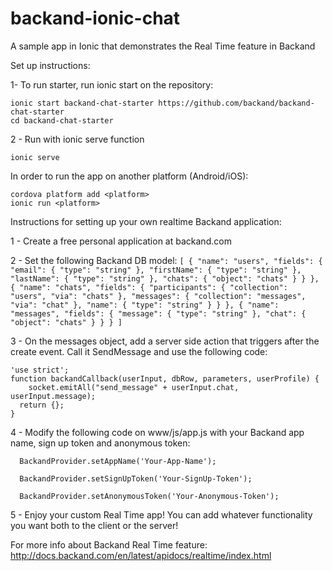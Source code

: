 # backand-ionic-chat
A sample app in Ionic that demonstrates the Real Time feature in Backand

Set up instructions:

1- To run starter, run ionic start on the repository:

    ionic start backand-chat-starter https://github.com/backand/backand-chat-starter
    cd backand-chat-starter

2 - Run with ionic serve function

    ionic serve
	
In order to run the app on another platform (Android/iOS):

	cordova platform add <platform>
	ionic run <platform>

Instructions for setting up your own realtime Backand application:

1 - Create a free personal application at backand.com

2 - Set the following Backand DB model:
    ```[
      {
        "name": "users",
        "fields": {
          "email": {
            "type": "string"
          },
          "firstName": {
            "type": "string"
          },
          "lastName": {
            "type": "string"
          },
          "chats": {
            "object": "chats"
          }
        }
      },
      {
        "name": "chats",
        "fields": {
          "participants": {
            "collection": "users",
            "via": "chats"
          },
          "messages": {
            "collection": "messages",
            "via": "chat"
          },
          "name": {
            "type": "string"
          }
        }
      },
      {
        "name": "messages",
        "fields": {
          "message": {
            "type": "string"
          },
          "chat": {
            "object": "chats"
          }
        }
      }
    ]```
	
3 - On the messages object, add a server side action that triggers after the create event. Call it SendMessage and use the following code:

    'use strict';
    function backandCallback(userInput, dbRow, parameters, userProfile) {
        socket.emitAll("send_message" + userInput.chat, userInput.message);
      return {};
    }
	
4 - Modify the following code on www/js/app.js with your Backand app name, sign up token and anonymous token:

      BackandProvider.setAppName('Your-App-Name');
      
      BackandProvider.setSignUpToken('Your-SignUp-Token');
      
      BackandProvider.setAnonymousToken('Your-Anonymous-Token');
	
5 - Enjoy your custom Real Time app! You can add whatever functionality you want both to the client or the server!

For more info about Backand Real Time feature:
http://docs.backand.com/en/latest/apidocs/realtime/index.html
